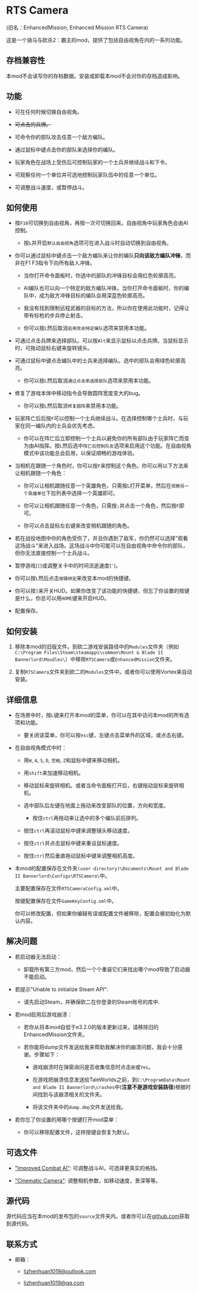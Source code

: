 # RTS Camera
(旧名：EnhancedMission, Enhanced Mission RTS Camera)

这是一个骑马与砍杀2：霸主的mod，提供了包括自由视角在内的一系列功能。

## 存档兼容性
本mod不会读写你的存档数据。安装或卸载本mod不会对你的存档造成影响。

## 功能
- 可在任何时候切换自由视角。

- ~~可点击的兵牌。~~

- 可命令你的部队攻击任意一个敌方编队。

- 通过鼠标中键点击你的部队来选择你的编队。

- 玩家角色在战场上受伤后可控制玩家的一个士兵并继续战斗和下令。

- 可观察任何一个单位并可选地控制玩家队伍中的任意一个单位。

- 可调整战斗速度，或暂停战斗。

## 如何使用

- 按`F10`可切换到自由视角，再按一次可切换回来。自由视角中玩家角色会由AI控制。

  - 按`L`并开启`默认自由视角`选项可在进入战斗时自动切换到自由视角。

- 你可以通过鼠标中键点击一个敌方编队来让你的编队**只向该敌方编队冲锋**，而非在F1 F3指令下向所有敌人冲锋。

  - 当你打开命令面板时，你选中的部队的冲锋目标会用红色轮廓高亮。

  - AI编队也可以向一个特定的敌方编队冲锋。当你打开命令面板时，你的编队中，成为敌方冲锋目标的编队会用深蓝色轮廓高亮。

  - 我没有找到限制远程武器的目标的方法，所以你在使用此功能时，记得让带有标枪的步兵停止射击。

  - 你可以按`L`然后取消`启用攻击特定编队`选项来禁用本功能。

- 可通过点击兵牌来选择部队。可以按`Alt`来显示鼠标以点击兵牌。当鼠标显示时，可拖动鼠标右键来旋转镜头。

- 可通过鼠标中键点击编队中的士兵来选择编队。选中的部队会用绿色轮廓高亮。

  - 你可以按`L`然后取消`通过点击来选择部队`选项来禁用本功能。

- 修复了游戏本体中移动指令会导致圆阵宽度变大的bug。

  - 你可以按`L`然后取消`修复圆阵`来禁用本功能。

- 玩家阵亡后后按`F`可以控制一个士兵继续战斗。在选择控制哪个士兵时，与玩家在同一编队内的士兵会优先考虑。

  - 你可以在阵亡后立即控制一个士兵以避免你的所有部队由于玩家阵亡而变为由AI指挥。按`L`然后选中`阵亡后控制队友`选项来启用这个功能。在自由视角模式中该功能总会启用，以保证顺畅的游戏体验。

- 当相机在跟随一个角色时，你可以按`F`来控制这个角色。你可以用以下方法来让相机跟随一个角色：

  - 你可以让相机跟随任意一个英雄角色，只需按`L`打开菜单，然后在`观察另一个英雄单位`下拉列表中选择一个英雄即可。

  - 你可以让相机跟随任意一个角色，只需按`;`并点击一个角色，然后按`F`即可。

  - 你可以点击鼠标左右键来改变相机跟随的角色。

- 若在战役地图中你的角色受伤了，并且你遇到了敌军，你仍然可以选择"观看这场战斗"来进入战场。这场战斗中你可能可以在自由视角中命令你的部队，但你无法直接控制一个士兵战斗。

- 暂停游戏(`[`)或调整关卡中的时间流逝速度(`'`)。

- 你可以按`L`然后点击`按键绑定`来改变本mod的快捷键。

- 你可以按`]`来开关HUD。如果你改变了该功能的快捷键，但忘了你设置的按键是什么，你总可以用`HOME`键来开启HUD。

- 配置保存。

## 如何安装
1. 移除本mod的旧版文件。到砍二游戏安装路径中的`Modules`文件夹（例如`C:\Program Files\Steam\steamapps\common\Mount & Blade II Bannerlord\Moudles\`）中移除`RTSCamera`或`EnhancedMission`文件夹。

2. 复制`RTSCamera`文件夹到砍二的`Modules`文件中。或者你可以使用Vortex来自动安装。

## 详细信息

- 在场景中时，按`L`键来打开本mod的菜单，你可以在其中访问本mod的所有选项和功能。

  - 要关闭该菜单，你可以按`esc`键，左键点击菜单外的区域，或点击右键。

- 在自由视角模式中时：

  - 用`W`, `A`, `S`, `D`, `空格`, `Z`和鼠标中键来移动相机。

  - 用`shift`来加速移动相机。

  - 移动鼠标来旋转相机。或者当命令面板打开后，右键拖动鼠标来旋转相机。

  - 选中部队后左键在地面上拖动来改变部队的位置，方向和宽度。

    - 按住`ctrl`再拖动来让选中的多个编队前后排列。

  - 按住`ctrl`再滚动鼠标中键来调整镜头移动速度。

  - 按住`ctrl`并点击鼠标中键来重设鼠标速度。

  - 按住`ctrl`然后垂直拖动鼠标中键来调整相机高度。
  
- 本mod的配置保存在文件夹`(user directory)\Documents\Mount and Blade II Bannerlord\Configs\RTSCamera\`中。

  主要配置保存在文件`RTSCameraConfig.xml`中。

  按键配置保存在文件`GameKeyConfig.xml`中。

  你可以修改配置，但如果你编辑有误或配置文件被移除，配置会被初始化为默认内容。

## 解决问题
- 若启动器无法启动：

  - 卸载所有第三方mod，然后一个个重装它们来找出哪个mod导致了启动器不能启动。

- 若提示"Unable to initialize Steam API":

  - 请先启动Steam，并确保砍二在你登录的Steam账号的库中.

- 若mod启用后游戏崩溃：

  - 若你从将本mod自低于e3.2.0的版本更新过来，请移除旧的EnhancedMission文件夹。

  - 若你能将dump文件发送给我来帮助我解决你的崩溃问题，我会十分感谢。步骤如下：

    - 游戏崩溃时在弹窗询问是否收集信息时点击`是`或`Yes`。

    - 在游戏把崩溃信息发送给TaleWorlds之前，到`C:\ProgramData\Mount and Blade II Bannerlord\crashes`中(**注意不是游戏安装路径**)根据时间找到与该崩溃相关的文件夹。

    - 将该文件夹中的`dump.dmp`文件发送给我。

- 若你忘了你设置的用哪个按键打开mod菜单：

  - 你可以移除配置文件，这样按键会恢复为默认。

## 可选文件
- ["Improved Combat AI"](https://www.nexusmods.com/mountandblade2bannerlord/mods/449/): 可调整战斗AI，可选择更真实的格挡。

- ["Cinematic Camera"](https://www.nexusmods.com/mountandblade2bannerlord/mods/1627): 调整相机参数，如移动速度，景深等等。

## 源代码

源代码应当在本mod的发布包的`source`文件夹内。或者你可以在[github.com](https://github.com/lzh-mb-mod/RTSCamera)获取到源代码。

## 联系方式
- 邮箱：

  - lizhenhuan1019@outlook.com

  - lizhenhuan1019@qq.com

